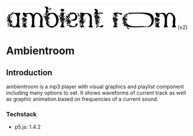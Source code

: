 ![ambientroom](https://raw.githubusercontent.com/toungyhug/ambientroom/master/src/assets/logo_small_rev.png)
(v2)

# Ambientroom

## Introduction
ambientroom is a mp3 player with visual graphics and playlist component including many options to set.
It shows waveforms of current track as well as graphic animation based on frequencies of a current sound.

### Techstack
* p5.js: 1.4.2






